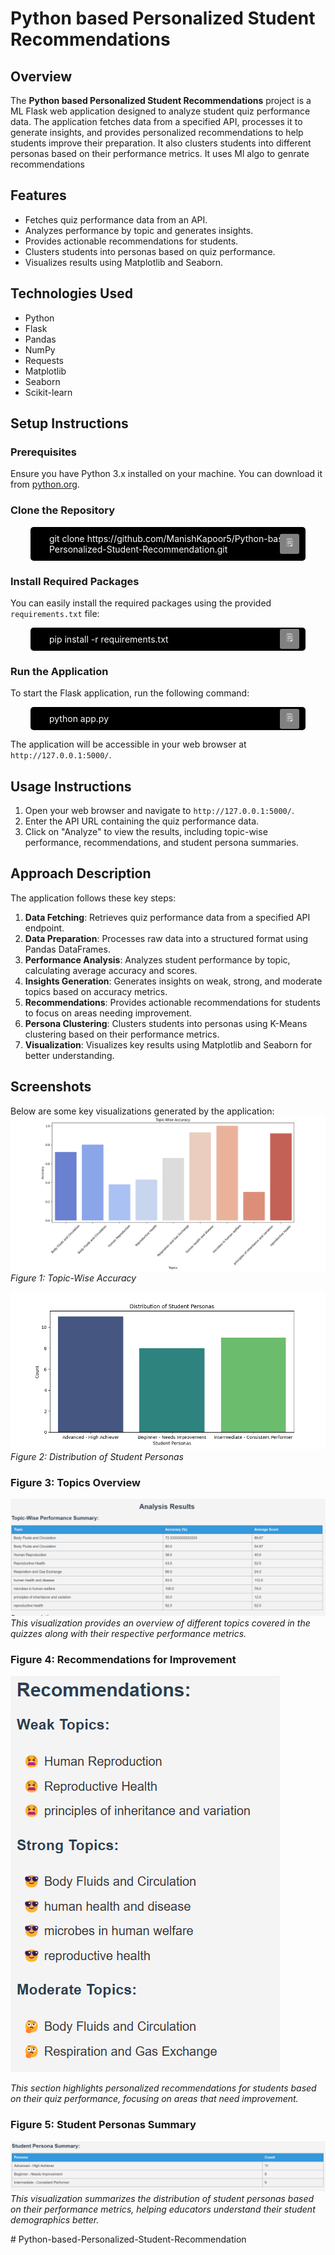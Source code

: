 # Python based Personalized Student Recommendations

## Overview
The **Python based Personalized Student Recommendations** project is a ML Flask web application designed to analyze student quiz performance data. The application fetches data from a specified API, processes it to generate insights, and provides personalized recommendations to help students improve their preparation. It also clusters students into different personas based on their performance metrics. It uses Ml algo to genrate recommendations

## Features
- Fetches quiz performance data from an API.
- Analyzes performance by topic and generates insights.
- Provides actionable recommendations for students.
- Clusters students into personas based on quiz performance.
- Visualizes results using Matplotlib and Seaborn.

## Technologies Used
- Python
- Flask
- Pandas
- NumPy
- Requests
- Matplotlib
- Seaborn
- Scikit-learn

## Setup Instructions

### Prerequisites
Ensure you have Python 3.x installed on your machine. You can download it from [python.org](https://www.python.org/downloads/).

### Clone the Repository

<div style='background-color:black; color:white; padding:10px; border-radius:5px; width:400px; padding-left:30px; margin:auto; position:relative'>
<button onclick="navigator.clipboard.writeText('https://github.com/ManishKapoor5/Python-based-Personalized-Student-Recommendation/edit/main/README.md')
" style="position:absolute; right:10px; top:50%; transform:translateY(-50%); background:gray; border:none; color:white; padding:5px 10px; border-radius:3px; cursor:pointer">🗒️</button>
git clone https://github.com/ManishKapoor5/Python-based-Personalized-Student-Recommendation.git


</div>

### Install Required Packages
You can easily install the required packages using the provided `requirements.txt` file:
<div style='background-color:black; color:white; padding:10px; border-radius:5px; width:400px; padding-left:30px; margin:auto; position:relative'>
<button onclick="navigator.clipboard.writeText('pip install -r requirements.txt')" style="position:absolute; right:10px; top:50%; transform:translateY(-50%); background:gray; border:none; color:white; padding:5px 10px; border-radius:3px; cursor:pointer">🗒️</button>
pip install -r requirements.txt
</div>

### Run the Application
To start the Flask application, run the following command:

<div style='background-color:black; color:white; padding:10px; border-radius:5px; width:400px; padding-left:30px; margin:auto; position:relative'>
<button onclick="navigator.clipboard.writeText('python app.py')" style="position:absolute; right:10px; top:50%; transform:translateY(-50%); background:gray; border:none; color:white; padding:5px 10px; border-radius:3px; cursor:pointer">🗒️</button>
python app.py
</div>



The application will be accessible in your web browser at `http://127.0.0.1:5000/`.

## Usage Instructions

1. Open your web browser and navigate to `http://127.0.0.1:5000/`.
2. Enter the API URL containing the quiz performance data.
3. Click on "Analyze" to view the results, including topic-wise performance, recommendations, and student persona summaries.

## Approach Description

The application follows these key steps:

1. **Data Fetching**: Retrieves quiz performance data from a specified API endpoint.
2. **Data Preparation**: Processes raw data into a structured format using Pandas DataFrames.
3. **Performance Analysis**: Analyzes student performance by topic, calculating average accuracy and scores.
4. **Insights Generation**: Generates insights on weak, strong, and moderate topics based on accuracy metrics.
5. **Recommendations**: Provides actionable recommendations for students to focus on areas needing improvement.
6. **Persona Clustering**: Clusters students into personas using K-Means clustering based on their performance metrics.
7. **Visualization**: Visualizes key results using Matplotlib and Seaborn for better understanding.



## Screenshots

Below are some key visualizations generated by the application:
![Topic-Wise Accuracy](screenshots/Figure_1.png)
*Figure 1: Topic-Wise Accuracy*

![Distribution of Student Personas](screenshots/Figure_2.png)
*Figure 2: Distribution of Student Personas*

### Figure 3: Topics Overview
![Topics Overview](screenshots/topic.png)
*This visualization provides an overview of different topics covered in the quizzes along with their respective performance metrics.*

### Figure 4: Recommendations for Improvement
![Recommendations](screenshots/recommendations.png)

*This section highlights personalized recommendations for students based on their quiz performance, focusing on areas that need improvement.*

### Figure 5: Student Personas Summary
![Student Personas](screenshots/persona.png)
*This visualization summarizes the distribution of student personas based on their performance metrics, helping educators understand their student demographics better.*

#   P y t h o n - b a s e d - P e r s o n a l i z e d - S t u d e n t - R e c o m m e n d a t i o n 
 
 

